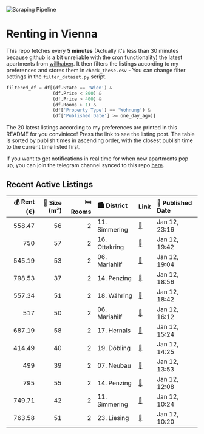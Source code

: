 ![Scraping Pipeline](https://github.com/AthomsG/renting-in-vienna/actions/workflows/run_pipeline.yml/badge.svg)


# Renting in Vienna

This repo fetches every **5 minutes** (Actually it's less than 30 minutes because github is a bit unreliable with the cron functionality) the latest apartments from [willhaben](https://www.willhaben.at/).
It then filters the listings according to my preferences and stores them in `check_these.csv` - You can change filter settings in the `filter_dataset.py` script.

```python
filtered_df = df[(df.State == 'Wien') & 
                 (df.Price < 800) &
                 (df.Price > 400) &
                 (df.Rooms > 1) &
                 (df['Property Type'] == 'Wohnung') &
                 (df['Published Date'] >= one_day_ago)]
```

The 20 latest listings according to my preferences are printed in this README for you conviniece! Press the link to see the listing post.
The table is sorted by publish times in ascending order, with the closest publish time to the current time listed first.

If you want to get notifications in real time for when new apartments pop up, you can join the telegram channel synced to this repo [here](https://t.me/+1HPAYOf5BSsyNTlk).

## Recent Active Listings

|   💰 Rent (€) |   📏 Size (m²) |   🛏️ Rooms | 🏙️ District   | Link                                                                                                                                                                                                                                                             | 📅 Published Date   |
|-------------:|--------------:|-----------:|:--------------|:-----------------------------------------------------------------------------------------------------------------------------------------------------------------------------------------------------------------------------------------------------------------|:-------------------|
|       558.47 |            56 |          2 | 11. Simmering | [🔗](https://www.willhaben.at/iad/immobilien/d/mietwohnungen/wien/wien-1110-simmering/gemeindewohnung-direktvergabe-883223660/)                                                                                                                                   | Jan 12, 23:16      |
|       750    |            57 |          2 | 16. Ottakring | [🔗](https://www.willhaben.at/iad/immobilien/d/mietwohnungen/wien/wien-1160-ottakring/sonnige-2-zimmer-neubau-wohnung-1488758239/)                                                                                                                                | Jan 12, 19:42      |
|       545.19 |            53 |          2 | 06. Mariahilf | [🔗](https://www.willhaben.at/iad/immobilien/d/mietwohnungen/wien/wien-1060-mariahilf/%28bitte-derzeit-keine-anfragen-mehr%29-sch%C3%B6ne-2-zimmer-gemeindewohnung-in-zentraler-lage---mit-balkon-in-begr%C3%BCnten-innenhof-1944989193/)                         | Jan 12, 19:04      |
|       798.53 |            37 |          2 | 14. Penzing   | [🔗](https://www.willhaben.at/iad/immobilien/d/mietwohnungen/wien/wien-1140-penzing/unbefristete-neubauwohnung-in-gehweite-des-bahnhof-penzing---ruhige-seitengasse-der-linzer-stra%C3%9Fe%21-ab-m%C3%A4rz-2025%21---jetzt-zuschlagen-2060975917/)                | Jan 12, 18:56      |
|       557.34 |            51 |          2 | 18. Währing   | [🔗](https://www.willhaben.at/iad/immobilien/d/mietwohnungen/wien/wien-1180-w%C3%A4hring/direktvergabe-ohne-ger%C3%A4te-wundersch%C3%B6ne-helle-gemeindewohnung-1-wohnraum-1-k%C3%BCchezeile-ohne-elektroger%C3%A4te-vmd-31.12.2024-oder-fr%C3%BCher-1906357566/) | Jan 12, 18:42      |
|       517    |            50 |          2 | 06. Mariahilf | [🔗](https://www.willhaben.at/iad/immobilien/d/mietwohnungen/wien/wien-1060-mariahilf/gemeindewohnung-2-zimmer-1060-vmd-10/2024-1226960909/)                                                                                                                      | Jan 12, 16:12      |
|       687.19 |            58 |          2 | 17. Hernals   | [🔗](https://www.willhaben.at/iad/immobilien/d/mietwohnungen/wien/wien-1170-hernals/nachmieter-gesucht-1408471351/)                                                                                                                                               | Jan 12, 15:24      |
|       414.49 |            40 |          2 | 19. Döbling   | [🔗](https://www.willhaben.at/iad/immobilien/d/mietwohnungen/wien/wien-1190-d%C3%B6bling/2-zimmer-wohnung-von-wiener-wohnen-mit-wohnticket-datum-bis-31.12.2024-1647175872/)                                                                                      | Jan 12, 14:25      |
|       499    |            39 |          2 | 07. Neubau    | [🔗](https://www.willhaben.at/iad/immobilien/d/mietwohnungen/wien/wien-1070-neubau/kaiserstrasse-107-besichtigung-am-13.01.-von-11-11.30-uhr-1634200748/)                                                                                                         | Jan 12, 13:53      |
|       795    |            55 |          2 | 14. Penzing   | [🔗](https://www.willhaben.at/iad/immobilien/d/mietwohnungen/wien/wien-1140-penzing/ruhige-2-zimmer-wohnung-1607868609/)                                                                                                                                          | Jan 12, 12:08      |
|       749.71 |            42 |          2 | 11. Simmering | [🔗](https://www.willhaben.at/iad/immobilien/d/mietwohnungen/wien/wien-1110-simmering/ina---p%C3%A4rchenwohnung-mit-freifl%C3%A4che-n%C3%A4he-wasserspielplatz-leberberg-1904606435/)                                                                             | Jan 12, 10:24      |
|       763.58 |            51 |          2 | 23. Liesing   | [🔗](https://www.willhaben.at/iad/immobilien/d/mietwohnungen/wien/wien-1230-liesing/sanierte-2-zimmerwohnung-in-rodaun-789546651/)                                                                                                                                | Jan 12, 10:20      |

